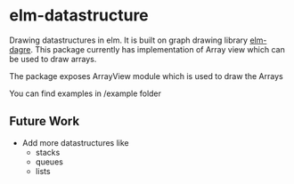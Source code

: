 # elm-datastructure

Drawing datastructures in elm. It is built on graph drawing library [elm-dagre](https://github.com/goyalarchit/elm-dagre). This package currently has implementation of Array view which can be used to draw arrays.

The package exposes ArrayView module which is used to draw the Arrays

You can find examples in /example folder


## Future Work

-  Add more datastructures like
    - stacks
    - queues
    - lists
